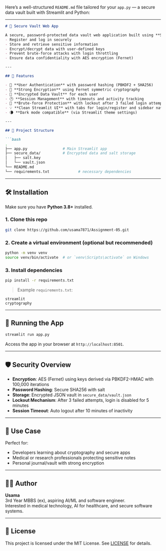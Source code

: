 Here’s a well-structured `README.md` file tailored for your `app.py` — a secure data vault built with Streamlit and Python:

---

```markdown
# 🔐 Secure Vault Web App

A secure, password-protected data vault web application built using **Streamlit**, enabling users to:
- Register and log in securely
- Store and retrieve sensitive information
- Encrypt/decrypt data with user-defined keys
- Prevent brute-force attacks with login throttling
- Ensure data confidentiality with AES encryption (Fernet)

---

## 🚀 Features

- 🔐 **User Authentication** with password hashing (PBKDF2 + SHA256)
- 🧠 **Strong Encryption** using Fernet symmetric cryptography
- 📁 **Encrypted Data Vault** for each user
- 🕒 **Session Management** with timeouts and activity tracking
- 🔐 **Brute-force Protection** with lockout after 3 failed login attempts
- 💡 **Clean Streamlit UI** with tabs for login/register and sidebar navigation
- 🌘 **Dark mode compatible** (via Streamlit theme settings)

---

## 📂 Project Structure

```bash
.
├── app.py                # Main Streamlit app
├── secure_data/          # Encrypted data and salt storage
│   ├── salt.key
│   └── vault.json
└── README.md
└── requirements.txt             # necessary dependencies
```

---

## 🛠️ Installation

Make sure you have **Python 3.8+** installed.

### 1. Clone this repo

```bash
git clone https://github.com/usama7871/Assignment-05.git
```

### 2. Create a virtual environment (optional but recommended)

```bash
python -m venv venv
source venv/bin/activate  # or `venv\Scripts\activate` on Windows
```

### 3. Install dependencies

```bash
pip install -r requirements.txt
```

> Example `requirements.txt`:

```
streamlit
cryptography
```

---

## 🧪 Running the App

```bash
streamlit run app.py
```

Access the app in your browser at `http://localhost:8501`.

---

## 🛡️ Security Overview

- **Encryption**: AES (Fernet) using keys derived via PBKDF2-HMAC with 100,000 iterations
- **Password Hashing**: Secure SHA256 with salt
- **Storage**: Encrypted JSON vault in `secure_data/vault.json`
- **Lockout Mechanism**: After 3 failed attempts, login is disabled for 5 minutes
- **Session Timeout**: Auto logout after 10 minutes of inactivity

---

## 🧠 Use Case

Perfect for:
- Developers learning about cryptography and secure apps
- Medical or research professionals protecting sensitive notes
- Personal journal/vault with strong encryption

---

## 🧑‍💻 Author

**Usama**  
3rd Year MBBS (ex), aspiring AI/ML and software engineer.  
Interested in medical technology, AI for healthcare, and secure software systems.  

---

## 📜 License

This project is licensed under the MIT License. See [LICENSE](LICENSE) for details.

```
